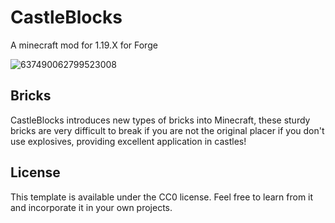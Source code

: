 # CastleBlocks
A minecraft mod for 1.19.X for Forge

![637490062799523008](https://user-images.githubusercontent.com/60302563/176320324-2683e279-5d19-4b18-a990-b49bd1f21f62.png)

## Bricks

CastleBlocks introduces new types of bricks into Minecraft, these sturdy bricks are very difficult to break if you are not the original placer if you don't use explosives, providing excellent application in castles!

## License

This template is available under the CC0 license. Feel free to learn from it and incorporate it in your own projects.
